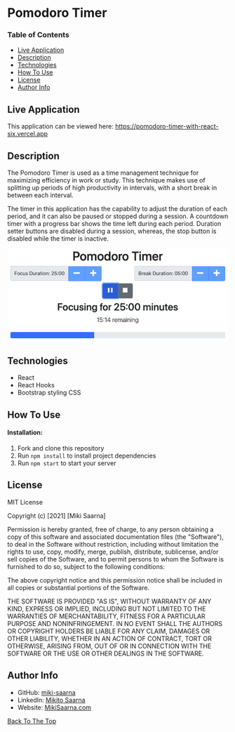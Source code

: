 
# Pomodoro Timer

### Table of Contents

- [Live Application](#live-application)
- [Description](#description)
- [Technologies](#technologies)
- [How To Use](#how-to-use)
- [License](#license)
- [Author Info](#author-info)

## Live Application

This application can be viewed here: https://pomodoro-timer-with-react-six.vercel.app

## Description

The Pomodoro Timer is used as a time management technique for maximizing efficiency in work or study. This technique makes use of splitting up periods of high productivity in intervals, with a short break in between each interval.

The timer in this application has the capability to adjust the duration of each period, and it can also be paused or stopped during a session. A countdown timer with a progress bar shows the time left during each period. Duration setter buttons are disabled during a session, whereas, the stop button is disabled while the timer is inactive.

![Image of the application actively running](/images/pomodoro-timer-active.png)

## Technologies

- React
- React Hooks
- Bootstrap styling CSS

## How To Use

#### Installation:

1. Fork and clone this repository
2. Run `npm install` to install project dependencies
3. Run `npm start` to start your server

## License

MIT License

Copyright (c) [2021] [Miki Saarna]

Permission is hereby granted, free of charge, to any person obtaining a copy
of this software and associated documentation files (the "Software"), to deal
in the Software without restriction, including without limitation the rights
to use, copy, modify, merge, publish, distribute, sublicense, and/or sell
copies of the Software, and to permit persons to whom the Software is
furnished to do so, subject to the following conditions:

The above copyright notice and this permission notice shall be included in all
copies or substantial portions of the Software.

THE SOFTWARE IS PROVIDED "AS IS", WITHOUT WARRANTY OF ANY KIND, EXPRESS OR
IMPLIED, INCLUDING BUT NOT LIMITED TO THE WARRANTIES OF MERCHANTABILITY,
FITNESS FOR A PARTICULAR PURPOSE AND NONINFRINGEMENT. IN NO EVENT SHALL THE
AUTHORS OR COPYRIGHT HOLDERS BE LIABLE FOR ANY CLAIM, DAMAGES OR OTHER
LIABILITY, WHETHER IN AN ACTION OF CONTRACT, TORT OR OTHERWISE, ARISING FROM,
OUT OF OR IN CONNECTION WITH THE SOFTWARE OR THE USE OR OTHER DEALINGS IN THE
SOFTWARE.

## Author Info


- GitHub: [miki-saarna](https://github.com/miki-saarna)
- LinkedIn: [Mikito Saarna](https://www.linkedin.com/in/mikito-saarna/)
- Website: [MikiSaarna.com](https://MikiSaarna.com)

[Back To The Top](#pomodoro-timer)